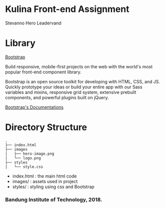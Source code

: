 # Kulina Front-end Assignment
Stevanno Hero Leadervand

# Library
[Bootstrap](https://www.google.com)

Build responsive, mobile-first projects on the web with the world's most popular front-end component library.

Bootstrap is an open source toolkit for developing with HTML, CSS, and JS. Quickly prototype your ideas or build your entire app with our Sass variables and mixins, responsive grid system, extensive prebuilt components, and powerful plugins built on jQuery.

[Bootstrap's Documentations](https://getbootstrap.com/docs/4.1/getting-started/introduction/)

# Directory Structure
```
.
├── index.html
├── images
|   ├── hero-image.png
|   └── logo.png
├── styles
|   └── style.css
```

- index.html : the main html code
- images/ : assets used in project
- styles/ : styling using css and Bootstrap

### Bandung Institute of Technology, 2018.